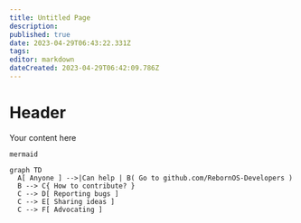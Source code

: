 ```yaml
---
title: Untitled Page
description: 
published: true
date: 2023-04-29T06:43:22.331Z
tags: 
editor: markdown
dateCreated: 2023-04-29T06:42:09.786Z
---
```


# Header
Your content here
```kroki
mermaid

graph TD
  A[ Anyone ] -->|Can help | B( Go to github.com/RebornOS-Developers )
  B --> C{ How to contribute? }
  C --> D[ Reporting bugs ]
  C --> E[ Sharing ideas ]
  C --> F[ Advocating ]
```
